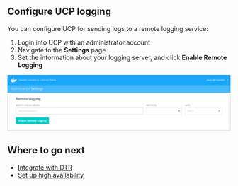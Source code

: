 <!--[metadata]>
+++
title = "Configure UCP logging"
description = "Learn how to configure Docker Universal Control Plane to store your logs on an external log system."
keywords = ["docker, ucp, integrate, logs"]
[menu.main]
parent="mn_ucp_configuration"
weight=20
+++
<![end-metadata]-->

## Configure UCP logging

You can configure UCP for sending logs to a remote logging service:

1. Login into UCP with an administrator account
2. Navigate to the **Settings** page
3. Set the information about your logging server, and click
**Enable Remote Logging**

![](../images/settings-log.png)


## Where to go next

* [Integrate with DTR](dtr-integration.md)
* [Set up high availability](../high-availability/set-up-high-availability.md)
